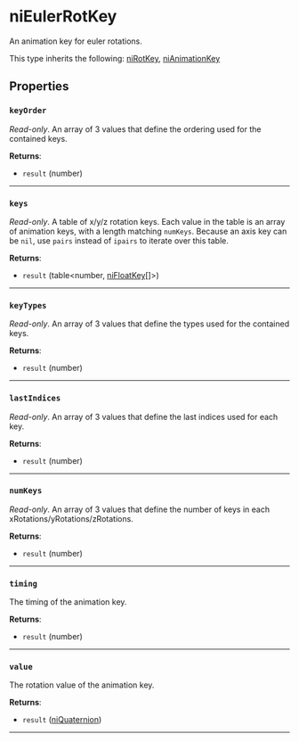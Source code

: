 # niEulerRotKey

An animation key for euler rotations.

This type inherits the following: [niRotKey](../../types/niRotKey), [niAnimationKey](../../types/niAnimationKey)
## Properties

### `keyOrder`

*Read-only*. An array of 3 values that define the ordering used for the contained keys.

**Returns**:

* `result` (number)

***

### `keys`

*Read-only*. A table of x/y/z rotation keys. Each value in the table is an array of animation keys, with a length matching `numKeys`. Because an axis key can be `nil`, use `pairs` instead of `ipairs` to iterate over this table.

**Returns**:

* `result` (table&lt;number, [niFloatKey](../../types/niFloatKey)[]&gt;)

***

### `keyTypes`

*Read-only*. An array of 3 values that define the types used for the contained keys.

**Returns**:

* `result` (number)

***

### `lastIndices`

*Read-only*. An array of 3 values that define the last indices used for each key.

**Returns**:

* `result` (number)

***

### `numKeys`

*Read-only*. An array of 3 values that define the number of keys in each xRotations/yRotations/zRotations.

**Returns**:

* `result` (number)

***

### `timing`

The timing of the animation key.

**Returns**:

* `result` (number)

***

### `value`

The rotation value of the animation key.

**Returns**:

* `result` ([niQuaternion](../../types/niQuaternion))

***

